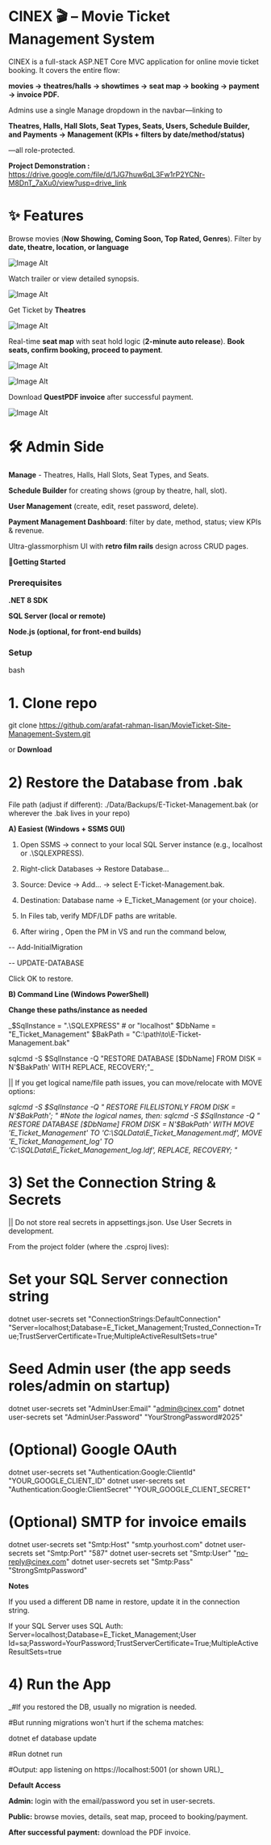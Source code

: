# CINEX 🎬 – Movie Ticket Management System #

CINEX is a full-stack ASP.NET Core MVC application for online movie ticket booking.
It covers the entire flow:

**movies → theatres/halls → showtimes → seat map → booking → payment → invoice PDF.**

Admins use a single Manage dropdown in the navbar—linking to 

**Theatres, Halls, Hall Slots, Seat Types, Seats, Users, Schedule Builder, and Payments → Management (KPIs + filters by date/method/status)**

—all role-protected.

**Project Demonstration :**
https://drive.google.com/file/d/1JG7huw6qL3Fw1rP2YCNr-M8DnT_7aXu0/view?usp=drive_link

# ✨ Features

 Browse movies (**Now Showing, Coming Soon, Top Rated, Genres**). 
 Filter by **date, theatre, location, or language**

![Image Alt](https://github.com/arafat-rahman-lisan/MovieTicket-Site-Management-System/blob/729e43dcb072a33dec654a111368c8cc93d93554/Screenshot%202025-09-27%20034340.png)

 Watch trailer or view detailed synopsis.

![Image Alt](https://github.com/arafat-rahman-lisan/MovieTicket-Site-Management-System/blob/1edbcabd84dff6641f5af0fbdbda115e3c72b592/details.png)

 Get Ticket by **Theatres**

![Image Alt](https://github.com/arafat-rahman-lisan/MovieTicket-Site-Management-System/blob/00ac973a66100f71f8c4ab7419ce9d0824f437e2/get%20ticket.png)

 Real-time **seat map** with seat hold logic (**2-minute auto release**). 
 **Book seats, confirm booking, proceed to payment**.

![Image Alt](https://github.com/arafat-rahman-lisan/MovieTicket-Site-Management-System/blob/930e6b6367377246941b37048aefac15d56ee62c/seatmap.png)


![Image Alt](https://github.com/arafat-rahman-lisan/MovieTicket-Site-Management-System/blob/771226769ced1761aca2a446769a52abf230b1c3/confirm2.png)


 Download **QuestPDF invoice** after successful payment.

![Image Alt](https://github.com/arafat-rahman-lisan/MovieTicket-Site-Management-System/blob/531655e472e2a7c5e29b1c1b5fd3073c3d440cea/Invoice.png)

# 🛠 Admin Side 
**Manage** - Theatres, Halls, Hall Slots, Seat Types, and Seats. 

**Schedule Builder** for creating shows (group by theatre, hall, slot). 

**User Management** (create, edit, reset password, delete). 

**Payment Management Dashboard**: filter by date, method, status; view KPIs & revenue. 

Ultra-glassmorphism UI with **retro film rails** design across CRUD pages.


**🚀Getting Started**

### Prerequisites 

**.NET 8 SDK**

**SQL Server (local or remote)** 

**Node.js (optional, for front-end builds)**


### Setup
bash
# 1. Clone repo
git clone https://github.com/arafat-rahman-lisan/MovieTicket-Site-Management-System.git

or **Download**

# 2) Restore the Database from .bak

File path (adjust if different):
./Data/Backups/E-Ticket-Management.bak (or wherever the .bak lives in your repo)


**A) Easiest (Windows + SSMS GUI)**

1) Open SSMS → connect to your local SQL Server instance (e.g., localhost or .\SQLEXPRESS).

2) Right-click Databases → Restore Database…

3) Source: Device → Add… → select E-Ticket-Management.bak.

4) Destination: Database name → E_Ticket_Management (or your choice).

5) In Files tab, verify MDF/LDF paths are writable.

6) After wiring , Open the PM in VS and run the command below,

-- Add-InitialMigration

-- UPDATE-DATABASE


Click OK to restore.


**B) Command Line (Windows PowerShell)**

**Change these paths/instance as needed**


_$SqlInstance = ".\SQLEXPRESS"       # or "localhost"
$DbName     = "E_Ticket_Management"
$BakPath    = "C:\path\to\E-Ticket-Management.bak"

sqlcmd -S $SqlInstance -Q "RESTORE DATABASE [$DbName]
FROM DISK = N'$BakPath'
WITH REPLACE, RECOVERY;"_


|| If you get logical name/file path issues, you can move/relocate with MOVE options:

_sqlcmd -S $SqlInstance -Q "
RESTORE FILELISTONLY FROM DISK = N'$BakPath';
"
#Note the logical names, then:
sqlcmd -S $SqlInstance -Q "
RESTORE DATABASE [$DbName] FROM DISK = N'$BakPath'
WITH MOVE 'E_Ticket_Management' TO 'C:\SQLData\E_Ticket_Management.mdf',
     MOVE 'E_Ticket_Management_log' TO 'C:\SQLData\E_Ticket_Management_log.ldf',
     REPLACE, RECOVERY;
"_



# **3) Set the Connection String & Secrets**

|| Do not store real secrets in appsettings.json. Use User Secrets in development.

From the project folder (where the .csproj lives):

# Set your SQL Server connection string
dotnet user-secrets set "ConnectionStrings:DefaultConnection" "Server=localhost;Database=E_Ticket_Management;Trusted_Connection=True;TrustServerCertificate=True;MultipleActiveResultSets=true"

# Seed Admin user (the app seeds roles/admin on startup)
dotnet user-secrets set "AdminUser:Email" "admin@cinex.com"
dotnet user-secrets set "AdminUser:Password" "YourStrongPassword#2025"

# (Optional) Google OAuth
dotnet user-secrets set "Authentication:Google:ClientId" "YOUR_GOOGLE_CLIENT_ID"
dotnet user-secrets set "Authentication:Google:ClientSecret" "YOUR_GOOGLE_CLIENT_SECRET"

# (Optional) SMTP for invoice emails
dotnet user-secrets set "Smtp:Host" "smtp.yourhost.com"
dotnet user-secrets set "Smtp:Port" "587"
dotnet user-secrets set "Smtp:User" "no-reply@cinex.com"
dotnet user-secrets set "Smtp:Pass" "StrongSmtpPassword"


**Notes**

If you used a different DB name in restore, update it in the connection string.

If your SQL Server uses SQL Auth:
Server=localhost;Database=E_Ticket_Management;User Id=sa;Password=YourPassword;TrustServerCertificate=True;MultipleActiveResultSets=true

# **4) Run the App**

_#If you restored the DB, usually no migration is needed.

#But running migrations won't hurt if the schema matches:

dotnet ef database update

#Run
dotnet run

#Output: app listening on https://localhost:5001 (or shown URL)_


**Default Access**

**Admin:** login with the email/password you set in user-secrets.

**Public:** browse movies, details, seat map, proceed to booking/payment.

**After successful payment:** download the PDF invoice.


